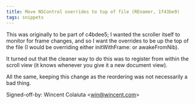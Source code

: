```yaml
---
title: Move NSControl overrides to top of file (REnamer, 1f43be9)
tags: snippets
---
```


This was originally to be part of c4bdee5; I wanted the scroller itself to monitor for frame changes, and so I want the overrides to be up the top of the file (I would be overriding either initWithFrame: or awakeFromNib).

It turned out that the cleaner way to do this was to register from within the scroll view (it knows whenever you give it a new document view).

All the same, keeping this change as the reordering was not necessarily a bad thing.

Signed-off-by: Wincent Colaiuta &lt;win@wincent.com&gt;
